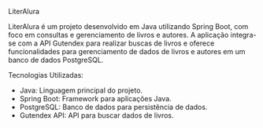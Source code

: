 LiterAlura

LiterAlura é um projeto desenvolvido em Java utilizando Spring Boot, com foco em consultas e gerenciamento de livros e autores. A aplicação integra-se com a API Gutendex para realizar buscas de livros e oferece funcionalidades para gerenciamento de dados de livros e autores em um banco de dados PostgreSQL.

Tecnologias Utilizadas:
- Java: Linguagem principal do projeto.
- Spring Boot: Framework para aplicações Java.
- PostgreSQL: Banco de dados para persistência de dados.
- Gutendex API: API para buscar dados de livros.
